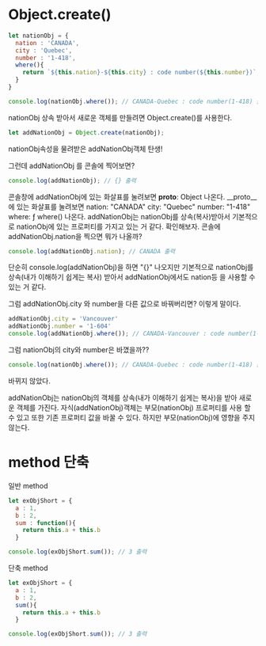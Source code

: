 # Object.create()
```js
let nationObj = {
  nation : 'CANADA',
  city : 'Quebec',
  number : '1-418',
  where(){
    return `${this.nation}-${this.city} : code number(${this.number})`;
  }
}
```
```js
console.log(nationObj.where()); // CANADA-Quebec : code number(1-418) 출력
``` 

nationObj 상속 받아서 새로운 객체를 만들려면 Object.create()를 사용한다.
```js
let addNationObj = Object.create(nationObj);
```
nationObj속성을 물려받은 addNationObj객체 탄생!

그런데 addNationObj 를 콘솔에 찍어보면?
```js
console.log(addNationObj); // {} 출력
```
콘솔창에 addNationObj에 있는 화살표를 눌려보면 __proto__: Object 나온다.
__proto__에 있는 화살표를 눌려보면
nation: "CANADA"
city: "Quebec"
number: "1-418"
where: ƒ where() 나온다.
addNationObj는 nationObj를 상속(복사)받아서 기본적으로 nationObj에 있는 프로퍼티를 가지고 있는 거 같다.
확인해보자. 콘솔에 addNationObj.nation을 찍으면 뭐가 나올까?
```js
console.log(addNationObj.nation); // CANADA 출력
```
단순히 console.log(addNationObj)을 하면 "{}" 나오지만 기본적으로 nationObj를 상속(내가 이해하기 쉽게는 복사) 받아서 addNationObj에서도 nation등
을 사용할 수 있는 거 같다.

그럼 addNationObj.city 와 number을 다른 값으로 바꿔버리면?
이렇게 말이다.
```js
addNationObj.city = 'Vancouver'
addNationObj.number = '1-604'
console.log(addNationObj.where()); // CANADA-Vancouver : code number(1-604) 출력
```
그럼 nationObj의 city와 number은 바꼈을까??
```js
console.log(nationObj.where()); // CANADA-Quebec : code number(1-418) 출력
```
바뀌지 않았다.

addNationObj는 nationObj의 객체를 상속(내가 이해하기 쉽게는 복사)을 받아 새로운 객체를 가진다. 자식(addNationObj)객체는 부모(nationObj) 프로퍼티를
사용 할 수 있고 또한 기존 프로퍼티 값을 바꿀 수 있다. 하지만 부모(nationObj)에 영향을 주지 않는다.

# method 단축

일반 method
```js 
let exObjShort = {
  a : 1,
  b : 2,
  sum : function(){
    return this.a + this.b
  }

console.log(exObjShort.sum()); // 3 출력
```

단축 method
```js
let exObjShort = {
  a : 1,
  b : 2,
  sum(){
    return this.a + this.b
  }

console.log(exObjShort.sum()); // 3 출력
```